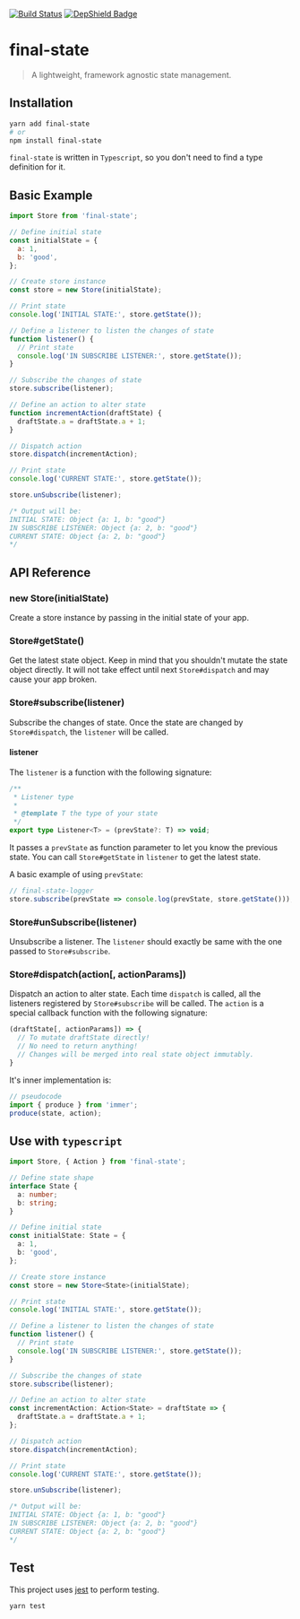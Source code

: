 [![Build Status](https://travis-ci.com/final-state/final-state.svg?branch=master)](https://travis-ci.com/final-state/final-state)
[![DepShield Badge](https://depshield.sonatype.org/badges/final-state/final-state/depshield.svg)](https://depshield.github.io)

# final-state

> A lightweight, framework agnostic state management.

## Installation

```bash
yarn add final-state
# or
npm install final-state
```

`final-state` is written in `Typescript`, so you don't need to find a type definition for it.

## Basic Example

```javascript
import Store from 'final-state';

// Define initial state
const initialState = {
  a: 1,
  b: 'good',
};

// Create store instance
const store = new Store(initialState);

// Print state
console.log('INITIAL STATE:', store.getState());

// Define a listener to listen the changes of state
function listener() {
  // Print state
  console.log('IN SUBSCRIBE LISTENER:', store.getState());
}

// Subscribe the changes of state
store.subscribe(listener);

// Define an action to alter state
function incrementAction(draftState) {
  draftState.a = draftState.a + 1;
}

// Dispatch action
store.dispatch(incrementAction);

// Print state
console.log('CURRENT STATE:', store.getState());

store.unSubscribe(listener);

/* Output will be:
INITIAL STATE: Object {a: 1, b: "good"}
IN SUBSCRIBE LISTENER: Object {a: 2, b: "good"}
CURRENT STATE: Object {a: 2, b: "good"}
*/
```

## API Reference

### new Store(initialState)

Create a store instance by passing in the initial state of your app.

### Store#getState()

Get the latest state object. Keep in mind that you shouldn't mutate the state object directly. It will not take effect until next `Store#dispatch` and may cause your app broken.

### Store#subscribe(listener)

Subscribe the changes of state. Once the state are changed by `Store#dispatch`, the `listener` will be called.

#### listener

The `listener` is a function with the following signature:

```typescript
/**
 * Listener type
 *
 * @template T the type of your state
 */
export type Listener<T> = (prevState?: T) => void;
```

It passes a `prevState` as function parameter to let you know the previous state. You can call `Store#getState` in `listener` to get the latest state.

A basic example of using `prevState`:

```javascript
// final-state-logger
store.subscribe(prevState => console.log(prevState, store.getState()));
```

### Store#unSubscribe(listener)

Unsubscribe a listener. The `listener` should exactly be same with the one passed to `Store#subscribe`.

### Store#dispatch(action[, actionParams])

Dispatch an action to alter state. Each time `dispatch` is called, all the listeners registered by `Store#subscribe` will be called. The `action` is a special callback function with the following signature:

```javascript
(draftState[, actionParams]) => {
  // To mutate draftState directly!
  // No need to return anything!
  // Changes will be merged into real state object immutably.
}
```

It's inner implementation is:

```javascript
// pseudocode
import { produce } from 'immer';
produce(state, action);
```

## Use with `typescript`

```typescript
import Store, { Action } from 'final-state';

// Define state shape
interface State {
  a: number;
  b: string;
}

// Define initial state
const initialState: State = {
  a: 1,
  b: 'good',
};

// Create store instance
const store = new Store<State>(initialState);

// Print state
console.log('INITIAL STATE:', store.getState());

// Define a listener to listen the changes of state
function listener() {
  // Print state
  console.log('IN SUBSCRIBE LISTENER:', store.getState());
}

// Subscribe the changes of state
store.subscribe(listener);

// Define an action to alter state
const incrementAction: Action<State> = draftState => {
  draftState.a = draftState.a + 1;
};

// Dispatch action
store.dispatch(incrementAction);

// Print state
console.log('CURRENT STATE:', store.getState());

store.unSubscribe(listener);

/* Output will be:
INITIAL STATE: Object {a: 1, b: "good"}
IN SUBSCRIBE LISTENER: Object {a: 2, b: "good"}
CURRENT STATE: Object {a: 2, b: "good"}
*/
```

## Test

This project uses [jest](https://jestjs.io/) to perform testing.

```bash
yarn test
```

